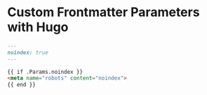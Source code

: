 # Custom Frontmatter Parameters with Hugo

```md
---
noindex: true
---
```

```html
{{ if .Params.noindex }}
<meta name="robots" content="noindex">
{{ end }}
```
